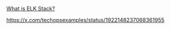 [What is ELK Stack?](https://aws.amazon.com/what-is/elk-stack/)

https://x.com/techopsexamples/status/1922148237068361955
